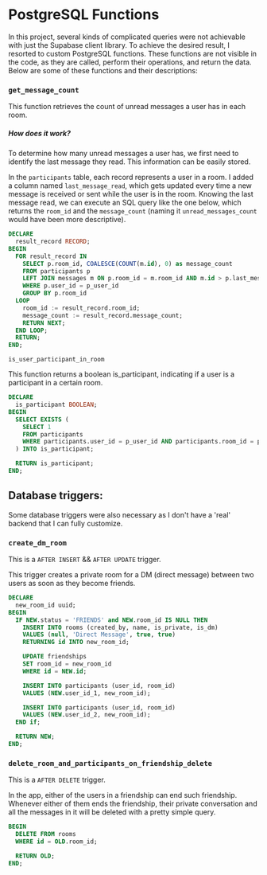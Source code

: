 # PostgreSQL Functions

In this project, several kinds of complicated queries were not achievable with just the Supabase client library. To achieve the desired result, I resorted to custom PostgreSQL functions. These functions are not visible in the code, as they are called, perform their operations, and return the data. Below are some of these functions and their descriptions:

### `get_message_count`

This function retrieves the count of unread messages a user has in each room. 

##### How does it work?

To determine how many unread messages a user has, we first need to identify the last message they read. This information can be easily stored. 

In the `participants` table, each record represents a user in a room. I added a column named `last_message_read`, which gets updated every time a new message is received or sent while the user is in the room. Knowing the last message read, we can execute an SQL query like the one below, which returns the `room_id` and the `message_count` (naming it `unread_messages_count` would have been more descriptive).

```sql
DECLARE
  result_record RECORD;
BEGIN
  FOR result_record IN
    SELECT p.room_id, COALESCE(COUNT(m.id), 0) as message_count
    FROM participants p
    LEFT JOIN messages m ON p.room_id = m.room_id AND m.id > p.last_message_read
    WHERE p.user_id = p_user_id
    GROUP BY p.room_id
  LOOP
    room_id := result_record.room_id;
    message_count := result_record.message_count;
    RETURN NEXT;
  END LOOP;
  RETURN;
END; 
```

`is_user_participant_in_room`

This function returns a boolean is_participant, indicating if a user is a participant in a certain room.

```sql
DECLARE
  is_participant BOOLEAN;
BEGIN
  SELECT EXISTS (
    SELECT 1
    FROM participants
    WHERE participants.user_id = p_user_id AND participants.room_id = p_room_id
  ) INTO is_participant;

  RETURN is_participant;
END;

```

## Database triggers:

Some database triggers were also necessary as I don't have a 'real' backend that I can fully customize.

### `create_dm_room`

This is a `AFTER INSERT` && `AFTER UPDATE` trigger.

This trigger creates a private room for a DM (direct message) between two users as soon as they become friends.

```sql
DECLARE
  new_room_id uuid;
BEGIN
  IF NEW.status = 'FRIENDS' and NEW.room_id IS NULL THEN
    INSERT INTO rooms (created_by, name, is_private, is_dm)
    VALUES (null, 'Direct Message', true, true)
    RETURNING id INTO new_room_id;

    UPDATE friendships
    SET room_id = new_room_id
    WHERE id = NEW.id;

    INSERT INTO participants (user_id, room_id)
    VALUES (NEW.user_id_1, new_room_id);

    INSERT INTO participants (user_id, room_id)
    VALUES (NEW.user_id_2, new_room_id);
  END if;

  RETURN NEW;
END;
```

### `delete_room_and_participants_on_friendship_delete`

This is a `AFTER DELETE` trigger.

In the app, either of the users in a friendship can end such friendship. Whenever either of them ends the friendship, their private conversation and all the messages in it will be deleted with a pretty simple query.


```sql
BEGIN
  DELETE FROM rooms
  WHERE id = OLD.room_id;

  RETURN OLD;
END;
```